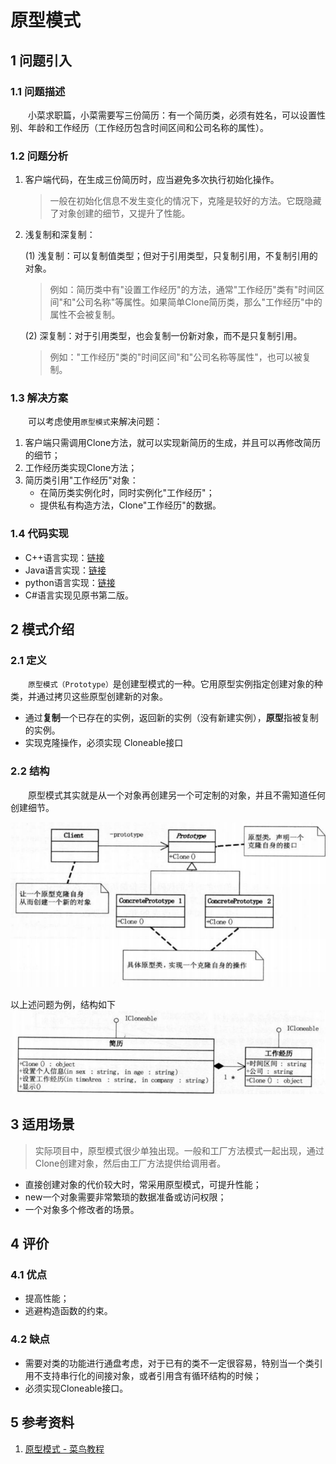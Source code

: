 # 原型模式

## 1 问题引入

### 1.1 问题描述

&emsp;&emsp;小菜求职篇，小菜需要写三份简历：有一个简历类，必须有姓名，可以设置性别、年龄和工作经历（工作经历包含时间区间和公司名称的属性）。

### 1.2 问题分析
1. 客户端代码，在生成三份简历时，应当避免多次执行初始化操作。
    > 一般在初始化信息不发生变化的情况下，克隆是较好的方法。它既隐藏了对象创建的细节，又提升了性能。

2. 浅复制和深复制：

    (1) 浅复制：可以复制值类型；但对于引用类型，只复制引用，不复制引用的对象。
    > 例如：简历类中有"设置工作经历"的方法，通常"工作经历"类有"时间区间"和"公司名称"等属性。如果简单Clone简历类，那么"工作经历"中的属性不会被复制。

    (2) 深复制：对于引用类型，也会复制一份新对象，而不是只复制引用。
    > 例如："工作经历"类的"时间区间"和"公司名称等属性"，也可以被复制。

### 1.3 解决方案

&emsp;&emsp;可以考虑使用`原型模式`来解决问题：
1. 客户端只需调用Clone方法，就可以实现新简历的生成，并且可以再修改简历的细节；
2. 工作经历类实现Clone方法；
3. 简历类引用"工作经历"对象：
    - 在简历类实例化时，同时实例化"工作经历"；
    - 提供私有构造方法，Clone"工作经历"的数据。

### 1.4 代码实现

* C++语言实现：[链接]("https://github.com/datawhalechina/sweetalk-design-pattern/src/design_patterns/cpp/prototype/")
* Java语言实现：[链接]("https://github.com/datawhalechina/sweetalk-design-pattern/src/design_patterns/java/prototype/")
* python语言实现：[链接]("https://github.com/datawhalechina/sweetalk-design-pattern/src/design_patterns/python/prototype/Prototype.py")
* C#语言实现见原书第二版。

## 2 模式介绍

### 2.1 定义

&emsp;&emsp;`原型模式（Prototype）`是创建型模式的一种。它用原型实例指定创建对象的种类，并通过拷贝这些原型创建新的对象。
- 通过**复制**一个已存在的实例，返回新的实例（没有新建实例），**原型**指被复制的实例。
- 实现克隆操作，必须实现 Cloneable接口

### 2.2 结构

&emsp;&emsp;原型模式其实就是从一个对象再创建另一个可定制的对象，并且不需知道任何创建细节。

![原型模式UML](img/prototype/PrototypeUML.png)

以上述问题为例，结构如下
![问题实例的UML](img/prototype/ResumeUML.png)

## 3 适用场景

> 实际项目中，原型模式很少单独出现。一般和工厂方法模式一起出现，通过Clone创建对象，然后由工厂方法提供给调用者。

- 直接创建对象的代价较大时，常采用原型模式，可提升性能；
- new一个对象需要非常繁琐的数据准备或访问权限；
- 一个对象多个修改者的场景。

## 4 评价
### 4.1 优点
- 提高性能；
- 逃避构造函数的约束。

### 4.2 缺点
- 需要对类的功能进行通盘考虑，对于已有的类不一定很容易，特别当一个类引用不支持串行化的间接对象，或者引用含有循环结构的时候；
- 必须实现Cloneable接口。

## 5 参考资料
1. [原型模式 - 菜鸟教程](https://www.runoob.com/design-pattern/prototype-pattern.html)